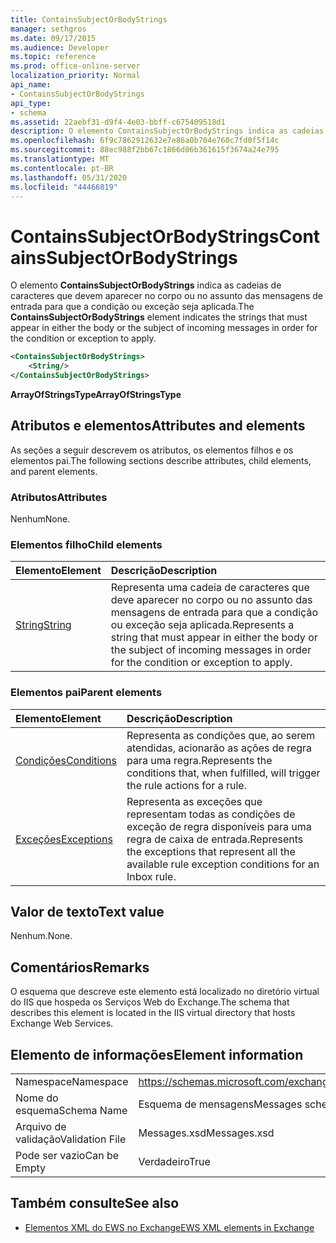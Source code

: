 ```yaml
---
title: ContainsSubjectOrBodyStrings
manager: sethgros
ms.date: 09/17/2015
ms.audience: Developer
ms.topic: reference
ms.prod: office-online-server
localization_priority: Normal
api_name:
- ContainsSubjectOrBodyStrings
api_type:
- schema
ms.assetid: 22aebf31-d9f4-4e03-bbff-c675409518d1
description: O elemento ContainsSubjectOrBodyStrings indica as cadeias de caracteres que devem aparecer no corpo ou no assunto das mensagens de entrada para que a condição ou exceção seja aplicada.
ms.openlocfilehash: 6f9c7862912632e7e86a0b704e760c7fd0f5f14c
ms.sourcegitcommit: 88ec988f2bb67c1866d06b361615f3674a24e795
ms.translationtype: MT
ms.contentlocale: pt-BR
ms.lasthandoff: 05/31/2020
ms.locfileid: "44466819"
---
```

# <a name="containssubjectorbodystrings"></a><span data-ttu-id="0832e-103">ContainsSubjectOrBodyStrings</span><span class="sxs-lookup"><span data-stu-id="0832e-103">ContainsSubjectOrBodyStrings</span></span>

<span data-ttu-id="0832e-104">O elemento **ContainsSubjectOrBodyStrings** indica as cadeias de caracteres que devem aparecer no corpo ou no assunto das mensagens de entrada para que a condição ou exceção seja aplicada.</span><span class="sxs-lookup"><span data-stu-id="0832e-104">The **ContainsSubjectOrBodyStrings** element indicates the strings that must appear in either the body or the subject of incoming messages in order for the condition or exception to apply.</span></span> 
  
```XML
<ContainsSubjectOrBodyStrings>
    <String/>
</ContainsSubjectOrBodyStrings>
```

 <span data-ttu-id="0832e-105">**ArrayOfStringsType**</span><span class="sxs-lookup"><span data-stu-id="0832e-105">**ArrayOfStringsType**</span></span>
## <a name="attributes-and-elements"></a><span data-ttu-id="0832e-106">Atributos e elementos</span><span class="sxs-lookup"><span data-stu-id="0832e-106">Attributes and elements</span></span>

<span data-ttu-id="0832e-107">As seções a seguir descrevem os atributos, os elementos filhos e os elementos pai.</span><span class="sxs-lookup"><span data-stu-id="0832e-107">The following sections describe attributes, child elements, and parent elements.</span></span>
  
### <a name="attributes"></a><span data-ttu-id="0832e-108">Atributos</span><span class="sxs-lookup"><span data-stu-id="0832e-108">Attributes</span></span>

<span data-ttu-id="0832e-109">Nenhum</span><span class="sxs-lookup"><span data-stu-id="0832e-109">None.</span></span>
  
### <a name="child-elements"></a><span data-ttu-id="0832e-110">Elementos filho</span><span class="sxs-lookup"><span data-stu-id="0832e-110">Child elements</span></span>

|<span data-ttu-id="0832e-111">**Elemento**</span><span class="sxs-lookup"><span data-stu-id="0832e-111">**Element**</span></span>|<span data-ttu-id="0832e-112">**Descrição**</span><span class="sxs-lookup"><span data-stu-id="0832e-112">**Description**</span></span>|
|:-----|:-----|
|[<span data-ttu-id="0832e-113">String</span><span class="sxs-lookup"><span data-stu-id="0832e-113">String</span></span>](string.md) <br/> |<span data-ttu-id="0832e-114">Representa uma cadeia de caracteres que deve aparecer no corpo ou no assunto das mensagens de entrada para que a condição ou exceção seja aplicada.</span><span class="sxs-lookup"><span data-stu-id="0832e-114">Represents a string that must appear in either the body or the subject of incoming messages in order for the condition or exception to apply.</span></span>  <br/> |
   
### <a name="parent-elements"></a><span data-ttu-id="0832e-115">Elementos pai</span><span class="sxs-lookup"><span data-stu-id="0832e-115">Parent elements</span></span>

|<span data-ttu-id="0832e-116">**Elemento**</span><span class="sxs-lookup"><span data-stu-id="0832e-116">**Element**</span></span>|<span data-ttu-id="0832e-117">**Descrição**</span><span class="sxs-lookup"><span data-stu-id="0832e-117">**Description**</span></span>|
|:-----|:-----|
|[<span data-ttu-id="0832e-118">Condições</span><span class="sxs-lookup"><span data-stu-id="0832e-118">Conditions</span></span>](conditions.md) <br/> |<span data-ttu-id="0832e-119">Representa as condições que, ao serem atendidas, acionarão as ações de regra para uma regra.</span><span class="sxs-lookup"><span data-stu-id="0832e-119">Represents the conditions that, when fulfilled, will trigger the rule actions for a rule.</span></span>  <br/> |
|[<span data-ttu-id="0832e-120">Exceções</span><span class="sxs-lookup"><span data-stu-id="0832e-120">Exceptions</span></span>](exceptions.md) <br/> |<span data-ttu-id="0832e-121">Representa as exceções que representam todas as condições de exceção de regra disponíveis para uma regra de caixa de entrada.</span><span class="sxs-lookup"><span data-stu-id="0832e-121">Represents the exceptions that represent all the available rule exception conditions for an Inbox rule.</span></span>  <br/> |
   
## <a name="text-value"></a><span data-ttu-id="0832e-122">Valor de texto</span><span class="sxs-lookup"><span data-stu-id="0832e-122">Text value</span></span>

<span data-ttu-id="0832e-123">Nenhum.</span><span class="sxs-lookup"><span data-stu-id="0832e-123">None.</span></span>
  
## <a name="remarks"></a><span data-ttu-id="0832e-124">Comentários</span><span class="sxs-lookup"><span data-stu-id="0832e-124">Remarks</span></span>

<span data-ttu-id="0832e-125">O esquema que descreve este elemento está localizado no diretório virtual do IIS que hospeda os Serviços Web do Exchange.</span><span class="sxs-lookup"><span data-stu-id="0832e-125">The schema that describes this element is located in the IIS virtual directory that hosts Exchange Web Services.</span></span>
  
## <a name="element-information"></a><span data-ttu-id="0832e-126">Elemento de informações</span><span class="sxs-lookup"><span data-stu-id="0832e-126">Element information</span></span>

|||
|:-----|:-----|
|<span data-ttu-id="0832e-127">Namespace</span><span class="sxs-lookup"><span data-stu-id="0832e-127">Namespace</span></span>  <br/> |https://schemas.microsoft.com/exchange/services/2006/messages  <br/> |
|<span data-ttu-id="0832e-128">Nome do esquema</span><span class="sxs-lookup"><span data-stu-id="0832e-128">Schema Name</span></span>  <br/> |<span data-ttu-id="0832e-129">Esquema de mensagens</span><span class="sxs-lookup"><span data-stu-id="0832e-129">Messages schema</span></span>  <br/> |
|<span data-ttu-id="0832e-130">Arquivo de validação</span><span class="sxs-lookup"><span data-stu-id="0832e-130">Validation File</span></span>  <br/> |<span data-ttu-id="0832e-131">Messages.xsd</span><span class="sxs-lookup"><span data-stu-id="0832e-131">Messages.xsd</span></span>  <br/> |
|<span data-ttu-id="0832e-132">Pode ser vazio</span><span class="sxs-lookup"><span data-stu-id="0832e-132">Can be Empty</span></span>  <br/> |<span data-ttu-id="0832e-133">Verdadeiro</span><span class="sxs-lookup"><span data-stu-id="0832e-133">True</span></span>  <br/> |
   
## <a name="see-also"></a><span data-ttu-id="0832e-134">Também consulte</span><span class="sxs-lookup"><span data-stu-id="0832e-134">See also</span></span>



- [<span data-ttu-id="0832e-135">Elementos XML do EWS no Exchange</span><span class="sxs-lookup"><span data-stu-id="0832e-135">EWS XML elements in Exchange</span></span>](ews-xml-elements-in-exchange.md)


